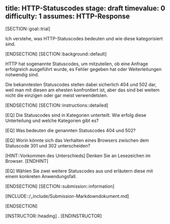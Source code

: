 title: HTTP-Statuscodes
stage: draft
timevalue: 0
difficulty: 1
assumes: HTTP-Response
---
[SECTION::goal::trial]

Ich verstehe, was HTTP-Statuscodes bedeuten und wie diese kategorisiert sind.

[ENDSECTION]
[SECTION::background::default]

HTTP hat sogenannte Statuscodes, um mitzuteilen, ob eine Anfrage erfolgreich ausgeführt wurde, es
Fehler gegeben hat oder Weiterleitungen notwendig sind.

Die bekanntesten Statuscodes stellen dabei sicherlich 404 und 502 dar, weil man mit diesen am
ehesten konfrontiert ist, aber das sind bei weitem nicht die einzigen oder gar meist verwendetsten.

[ENDSECTION]
[SECTION::instructions::detailed]

[EQ] Die Statuscodes sind in Kategorien unterteilt. Wie erfolg diese Unterteilung und welche
Kategorien gibt es?

[EQ] Was bedeuten die genannten Statuscodes 404 und 502?

[EQ] Worin könnte sich das Verhalten eines Browsers zwischen dem Statuscode 301 und 302 unterscheiden?

[HINT::Vorkommen des Unterschieds]
Denken Sie an Lesezeichen im Browser.
[ENDHINT]

[EQ] Wählen Sie zwei weitere Statuscodes aus und erläutern diese mit einem konkreten Anwendungsfall.

[ENDSECTION]
[SECTION::submission::information]

[INCLUDE::/_include/Submission-Markdowndokument.md]

[ENDSECTION]

[INSTRUCTOR::heading]
.
[ENDINSTRUCTOR]
